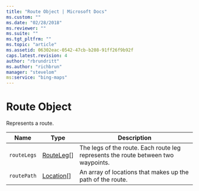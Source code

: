 ```yaml
---
title: "Route Object | Microsoft Docs"
ms.custom: ""
ms.date: "02/28/2018"
ms.reviewer: ""
ms.suite: ""
ms.tgt_pltfrm: ""
ms.topic: "article"
ms.assetid: 06302eac-0542-47cb-b208-91ff26f9b92f
caps.latest.revision: 4
author: "rbrundritt"
ms.author: "richbrun"
manager: "stevelom"
ms:service: "bing-maps"
---
```

# Route Object
Represents a route.

| Name	      | Type        | Description                                                                             |
|-------------|-------------|-----------------------------------------------------------------------------------------|
| `routeLegs` |	[RouteLeg](../v8-web-control/routeleg-object.md)[]	|The legs of the route. Each route leg represents the route between two waypoints. |
| `routePath` | [Location\[\]](../v8-web-control/location-class.md) | An array of locations that makes up the path of the route.